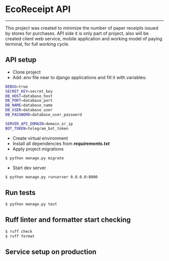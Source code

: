 # EcoReceipt API

---

This project was created to minimize the number of paper receipts issued by stores for purchases.
API side it is only part of project, also will be created client web service, mobile application and working model of paying terminal, for full working cycle.

## API setup

- Clone project
- Add .env file near to django applications and fill it with variables:

```bash
DEBUG=true
SECRET_KEY=secret_key
DB_HOST=database_host
DB_PORT=database_port
DB_NAME=database_name
DB_USER=database_user
DB_PASSWORD=database_user_password

SERVER_API_DOMAIN=domain_or_ip
BOT_TOKEN=telegram_bot_token
```

- Create virtual environment
- Install all dependencies from **_requirements.txt_**
- Apply project migrations

```bash
$ python manage.py migrate
```

- Start dev server

```bash
$ python manage.py runserver 0.0.0.0:8000
```

## Run tests
```bash
$ python manage.py test
```

## Ruff linter and formatter start checking
```bash
$ ruff check
$ ruff format
```

## Service setup on production


